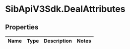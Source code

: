 # SibApiV3Sdk.DealAttributes

## Properties
Name | Type | Description | Notes
------------ | ------------- | ------------- | -------------


